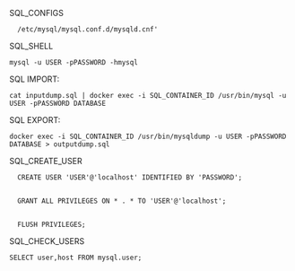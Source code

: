 SQL_CONFIGS
 
      /etc/mysql/mysql.conf.d/mysqld.cnf'
SQL_SHELL

    mysql -u USER -pPASSWORD -hmysql
SQL IMPORT:

    cat inputdump.sql | docker exec -i SQL_CONTAINER_ID /usr/bin/mysql -u USER -pPASSWORD DATABASE
SQL EXPORT:

    docker exec -i SQL_CONTAINER_ID /usr/bin/mysqldump -u USER -pPASSWORD DATABASE > outputdump.sql
SQL_CREATE_USER

      CREATE USER 'USER'@'localhost' IDENTIFIED BY 'PASSWORD';
   

      GRANT ALL PRIVILEGES ON * . * TO 'USER'@'localhost';


      FLUSH PRIVILEGES;
SQL_CHECK_USERS

    SELECT user,host FROM mysql.user;